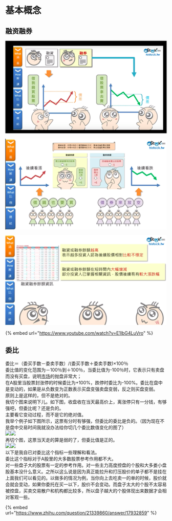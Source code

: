 # 基本概念

## 融资融券

![](../.gitbook/assets/image%20%285%29.png)

![](../.gitbook/assets/image%20%287%29.png)

![](../.gitbook/assets/image.png)

{% embed url="https://www.youtube.com/watch?v=E1lbG4LuVro" %}

## 委比

  
委比＝（委买手数－委卖手数）/\(委买手数＋委卖手数\)×100％  
委比值的变化范围为－100％到＋100％，当委比值为-100％时，它表示只有卖盘而没有买盘，说明[市场](https://link.zhihu.com/?target=http%3A//www.td9999.com/a/hjsc/)的抛盘非常大；  
在A股里当股票封涨停的时候委比为+100%，跌停时委比为-100%。委比在盘中是变动的，如果是从负数变为正数表示买盘变强卖盘变弱，反之则买盘变弱。  
原则上是这样的，但不是绝对的。  
我切个图来说明下儿。如下图，收盘收在当天最高价上，离涨停只有一分钱，有够强吧，但委比呢？还是负的。  
主要看它变动过程，而不是它的绝对值。  
我举个例子如下图所示，这票有分时有够强，但委比的委比是负的。（因为现在不是盘中交易时间我就没办法给你切几个委比数值变化的图了）  
![](https://pic2.zhimg.com/aa90f9a75966f16cc606136b28625ab9_b.jpg)![](https://pic2.zhimg.com/80/aa90f9a75966f16cc606136b28625ab9_hd.jpg)  
再切个图，这票当天走的算是弱的了，但委比值是正的。  
![](https://pic1.zhimg.com/daa5ba35a282368631e9774324aa1a4c_b.jpg)![](https://pic1.zhimg.com/80/daa5ba35a282368631e9774324aa1a4c_hd.jpg)  
以下是我自已对委比这个指标一些理解和看法。  
委比这个指标对于A股里的大多数股票参考作用都不大。  
对一些盘子大的股票有一定的参考作用。对一些主力高度控盘的个股和大多娄小盘股基本没什么意义。之所以这么说是因为真正能拉升和打压股价的单子都不是挂在上面我们可以看见的。以做多的情况为例，当你向上去吃卖一的单的时候，股价就会就会变动，如果你委托在买一以下，股价不会变动。而盘子太大的个股不太容易被控盘，买卖交易散户和机构都比较多，所以盘子越大的个股体现出来数据才会相对客观一些。

{% embed url="https://www.zhihu.com/question/21339860/answer/17932859" %}

